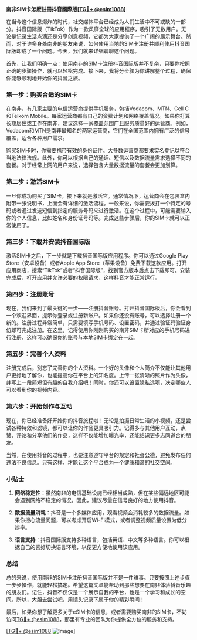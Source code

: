 **南非SIM卡怎麽註冊抖音國際版[[TG💪+ @esim1088](https://t.me/s/esim1088)]**

在当今这个信息爆炸的时代，社交媒体平台已经成为人们生活中不可或缺的一部分。抖音国际版（TikTok）作为一款风靡全球的应用程序，吸引了无数用户。无论是记录生活点滴还是分享创意视频，它都为大家提供了一个广阔的展示舞台。然而，对于许多身处南非的朋友来说，如何使用当地的SIM卡注册并顺利使用抖音国际版却成了一个问题。今天，我们就来详细聊聊这个问题。

首先，让我们明确一点：使用南非的SIM卡注册抖音国际版并不复杂，只要你按照正确的步骤操作，就可以轻松完成。接下来，我将分步骤为你讲解整个过程，确保你能够顺利地开始你的抖音之旅。

### 第一步：购买合适的SIM卡

在南非，有几家主要的电信运营商提供手机服务，包括Vodacom、MTN、Cell C和Telkom Mobile。每家运营商都有自己的资费计划和网络覆盖情况。如果你打算长期居住或工作在南非，建议选择一家覆盖范围广且服务质量好的运营商。例如，Vodacom和MTN是南非最知名的两家运营商，它们在全国范围内拥有广泛的信号覆盖，适合各种用户需求。

购买SIM卡时，你需要携带有效的身份证件。大多数运营商都要求实名登记以符合当地法律法规。此外，你可以根据自己的通话、短信以及数据流量需求选择不同的套餐。对于经常上网的用户来说，选择包含大量数据流量的套餐会更加划算。

### 第二步：激活SIM卡

一旦你成功购买了SIM卡，接下来就是激活它。通常情况下，运营商会在包装盒内附带一张说明书，上面会有详细的激活流程。一般来说，你需要拨打一个特定的号码或者通过发送短信到指定的服务号码来进行激活。在这个过程中，可能需要输入你的个人信息，比如姓名和身份证号码等。完成这些步骤后，你的SIM卡就可以正常使用了。

### 第三步：下载并安装抖音国际版

激活SIM卡之后，下一步就是下载抖音国际版应用程序。你可以通过Google Play Store（安卓设备）或者Apple App Store（苹果设备）免费下载这款应用。打开应用商店，搜索“TikTok”或者“抖音国际版”，找到官方版本后点击下载即可。安装完成后，打开应用并允许必要的权限请求，这样抖音才能正常运行。

### 第四步：注册账号

现在，我们来到了最关键的一步——注册抖音账号。打开抖音国际版后，你会看到一个欢迎界面，提示你登录或注册新账户。如果你还没有账号，可以选择注册一个新的。注册过程非常简单，只需要填写手机号码、设置密码，并通过验证码验证身份即可完成注册。在这里，记得使用你刚刚购买的南非SIM卡所对应的手机号码进行注册，这样可以确保你的账号与本地SIM卡绑定在一起。

### 第五步：完善个人资料

注册完成后，别忘了完善你的个人资料。一个好的头像和个人简介不仅能让其他用户更好地了解你，也能提高你在平台上的知名度。上传一张清晰的照片作为头像，并写上一段简短但有趣的自我介绍吧！同时，你还可以设置隐私选项，决定哪些人可以看到你的视频内容。

### 第六步：开始创作与互动

现在，你已经准备好开始你的抖音旅程啦！无论是拍摄日常生活的小视频，还是尝试各种特效和滤镜，都可以让你的作品更具吸引力。记得多与其他用户互动，点赞、评论和分享他们的作品，这样不仅能增加曝光率，还能结识更多志同道合的朋友。

当然，在使用抖音的过程中，也要注意遵守平台的规定和社会公德，避免发布任何违法不良信息。只有这样，才能让这个平台成为一个健康和谐的社交空间。

### 小贴士

1. **网络稳定性**：虽然南非的电信基础设施已经相当成熟，但在某些偏远地区可能会遇到网络不稳定的情况。因此，建议尽量在信号良好的地方使用抖音。
   
2. **数据流量消耗**：抖音是一个多媒体应用，观看视频会消耗较多的数据流量。如果你担心流量问题，可以考虑开启Wi-Fi模式，或者调整视频质量设置为低分辨率。

3. **语言支持**：抖音国际版支持多种语言，包括英语、中文等多种语言。你可以根据自己的喜好切换语言环境，以便更方便地使用该应用。

### 总结

总的来说，使用南非的SIM卡注册抖音国际版并不是一件难事。只要按照上述步骤一步步操作，就能轻松搞定。希望这篇文章能帮助到那些想要在南非体验抖音乐趣的朋友们。记住，抖音不仅仅是一个展示自我的平台，也是一个学习和成长的空间。所以，大胆去尝试吧，用镜头记录下属于你的精彩瞬间！

最后，如果你想了解更多关于eSIM卡的信息，或者需要购买南非的SIM卡，不妨访问[TG💪+ @esim1088](https://t.me/s/esim1088)，那里有专业的团队为你提供全方位的服务和支持。

[[TG💪+ @esim1088](https://t.me/s/esim1088) ![Image](https://i.postimg.cc/4NQfJmqS/Snipaste-2025-05-13-00-14-12.png)]